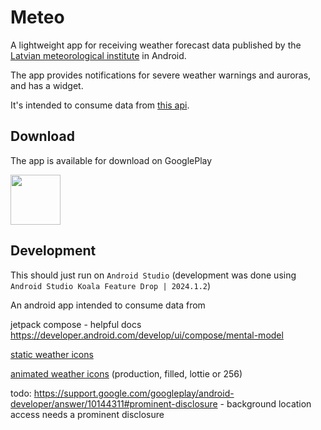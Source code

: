 # Meteo

A lightweight app for receiving weather forecast data published by the [Latvian meteorological institute](https://videscentrs.lvgmc.lv/) in Android.

The app provides notifications for severe weather warnings and auroras, and has a widget.

It's intended to consume data from [this api](https://github.com/kristapsbe/meteo_server).

## Download

The app is available for download on GooglePlay

[<img src="https://play.google.com/intl/en_us/badges/images/generic/en-play-badge.png"
     height="80">](https://play.google.com/store/apps/details?id=lv.kristapsbe.meteo_android)

## Development

This should just run on `Android Studio` (development was done using `Android Studio Koala Feature Drop | 2024.1.2`)

An android app intended to consume data from 

jetpack compose - helpful docs
https://developer.android.com/develop/ui/compose/mental-model

[static weather icons](https://github.com/kristapsbe/WeatherNowIcons)

[animated weather icons](https://github.com/kristapsbe/weather-icons) (production, filled, lottie or 256)

todo: https://support.google.com/googleplay/android-developer/answer/10144311#prominent-disclosure - background location access needs a prominent disclosure

